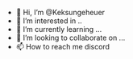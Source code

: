- 👋 Hi, I’m @Keksungeheuer
- 👀 I’m interested in ..
- 🌱 I’m currently learning ...
- 💞️ I’m looking to collaborate on ...
- 📫 How to reach me discord

<!---
Keksungeheuer/Keksungeheuer is a ✨ special ✨ repository because its `README.md` (this file) appears on your GitHub profile.
You can click the Preview link to take a look at your changes.
--->
